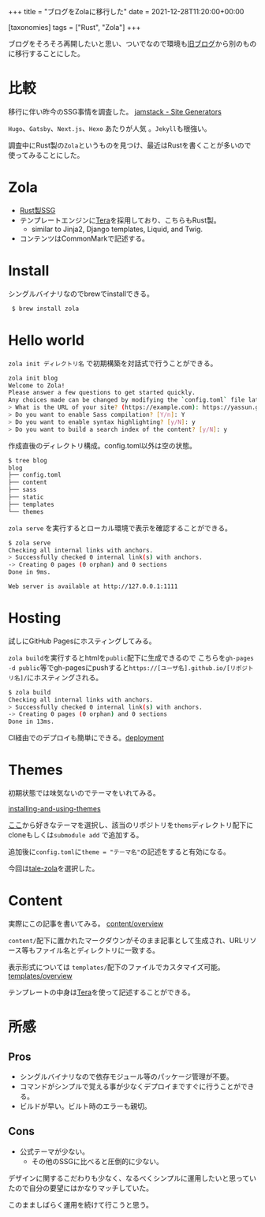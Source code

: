 +++
title = "ブログをZolaに移行した"
date = 2021-12-28T11:20:00+00:00

[taxonomies]
tags = ["Rust", "Zola"]
+++


ブログをそろそろ再開したいと思い、ついでなので環境も[旧ブログ](https://yasun.hatenablog.jp/)から別のものに移行することにした。

# 比較
移行に伴い昨今のSSG事情を調査した。
[jamstack - Site Generators](https://jamstack.org/generators/)

`Hugo`、`Gatsby`、`Next.js`、`Hexo` あたりが人気 。`Jekyll`も根強い。

調査中にRust製の`Zola`というものを見つけ、最近はRustを書くことが多いので使ってみることにした。

# Zola

- [Rust製SSG](https://www.getzola.org/)
- テンプレートエンジンに[Tera](https://github.com/Keats/tera)を採用しており、こちらもRust製。
	- similar to Jinja2, Django templates, Liquid, and Twig.
- コンテンツはCommonMarkで記述する。

# Install

シングルバイナリなのでbrewでinstallできる。

```bash
 $ brew install zola
```

# Hello world
`zola init ディレクトリ名` で初期構築を対話式で行うことができる。

```bash
zola init blog
Welcome to Zola!
Please answer a few questions to get started quickly.
Any choices made can be changed by modifying the `config.toml` file later.
> What is the URL of your site? (https://example.com): https://yassun.github.io/blog/
> Do you want to enable Sass compilation? [Y/n]: Y
> Do you want to enable syntax highlighting? [y/N]: y
> Do you want to build a search index of the content? [y/N]: y
```

作成直後のディレクトリ構成。config.toml以外は空の状態。
```bash
$ tree blog
blog
├── config.toml
├── content
├── sass
├── static
├── templates
└── themes

```

`zola serve` を実行するとローカル環境で表示を確認することができる。
```bash
$ zola serve                                                                                                                                                                                                                           Building site...
Checking all internal links with anchors.
> Successfully checked 0 internal link(s) with anchors.
-> Creating 0 pages (0 orphan) and 0 sections
Done in 9ms.

Web server is available at http://127.0.0.1:1111
```

# Hosting
試しにGitHub Pagesにホスティングしてみる。

`zola build`を実行するとhtmlを`public`配下に生成できるので
こちらを`gh-pages -d public`等でgh-pagesにpushすると`https://[ユーザ名].github.io/[リポジトリ名]/`にホスティングされる。
```bash
$ zola build
Checking all internal links with anchors.
> Successfully checked 0 internal link(s) with anchors.
-> Creating 0 pages (0 orphan) and 0 sections
Done in 13ms.
```

CI経由でのデプロイも簡単にできる。[deployment](https://www.getzola.org/documentation/deployment/github-pages/)

# Themes
初期状態では味気ないのでテーマをいれてみる。

[installing-and-using-themes](https://www.getzola.org/documentation/themes/installing-and-using-themes/)

[ここ](https://www.getzola.org/themes/)から好きなテーマを選択し、該当のリポジトリを`thems`ディレクトリ配下にcloneもしくは`submodule add` で追加する。

追加後に`config.toml`に`theme = "テーマ名"`の記述をすると有効になる。

今回は[tale-zola](https://www.getzola.org/themes/tale-zola/)を選択した。

# Content

実際にこの記事を書いてみる。
[content/overview](https://www.getzola.org/documentation/content/overview/)

`content/`配下に置かれたマークダウンがそのまま記事として生成され、URLリソース等もファイル名とディレクトリに一致する。

表示形式については `templates/`配下のファイルでカスタマイズ可能。
[templates/overview](https://www.getzola.org/documentation/templates/overview/)

テンプレートの中身は[Tera](https://tera.netlify.app/)を使って記述することができる。

# 所感
## Pros
- シングルバイナリなので依存モジュール等のパッケージ管理が不要。
- コマンドがシンプルで覚える事が少なくデプロイまですぐに行うことができる。
- ビルドが早い。ビルト時のエラーも親切。

## Cons
- 公式テーマが少ない。
	- その他のSSGに比べると圧倒的に少ない。

デザインに関するこだわりも少なく、なるべくシンプルに運用したいと思っていたので自分の要望にはかなりマッチしていた。

このまましばらく運用を続けて行こうと思う。
